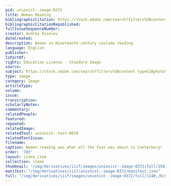```yaml
---
pid: unionist--image-0372
title: Woman Reading
bibliographicCitation: https://stock.adobe.com/search?filters%5Bcontent_type%3Aphoto%5D=1&filters%5Bcontent_type%3Aillustration%5D=1&filters%5Bcontent_type%3Azip_vector%5D=1&filters%5Bcontent_type%3Avideo%5D=1&filters%5Bcontent_type%3Atemplate%5D=1&filters%5Bcontent_type%3A3d%5D=1&filters%5Bfetch_excluded_assets%5D=1&filters%5Binclude_stock_enterprise%5D=1&filters%5Bcontent_type%3Aimage%5D=1&k=vintage+woman+reading&order=relevance&safe_search=1&search_page=1&search_type=usertyped&acp=&aco=vintage+woman+reading&get_facets=0&asset_id=515458176
bibliographicCitationRepublished: 
fullIssueSequenceNumber: 
creator: Andrey Kiselev
dateCreated: 
description: Woman in Nineteenth-century costume reading
language: English
publisher: 
IsPartOf: 
rights: Education License - Standard Image
source: 
subject: https://stock.adobe.com/search?filters%5Bcontent_type%3Aphoto%5D=1&filters%5Bcontent_type%3Aillustration%5D=1&filters%5Bcontent_type%3Azip_vector%5D=1&filters%5Bcontent_type%3Avideo%5D=1&filters%5Bcontent_type%3Atemplate%5D=1&filters%5Bcontent_type%3A3d%5D=1&filters%5Bfetch_excluded_assets%5D=1&filters%5Binclude_stock_enterprise%5D=1&filters%5Bcontent_type%3Aimage%5D=1&k=vintage+woman+reading&order=relevance&safe_search=1&search_page=1&search_type=usertyped&acp=&aco=vintage+woman+reading&get_facets=0&asset_id=515458176
type: image
category: Image
articleType: 
volume: 
issue: 
transcription: 
scholarlyNotes: 
commentary: 
relatedPeople: 
featured: 
repeated: 
relatedImage: 
relatedText: unionist--text-0029
relatedTextIssue: 
filename: 
caption: Women reading was what all the fuss was about in Canterbury!
order: '783'
layout: items_item
collection: items
thumbnail: "/img/derivatives/iiif/images/unionist--image-0372/full/250,/0/default.jpg"
manifest: "/img/derivatives/iiif/unionist--image-0372/manifest.json"
full: "/img/derivatives/iiif/images/unionist--image-0372/full/1140,/0/default.jpg"
---
```

